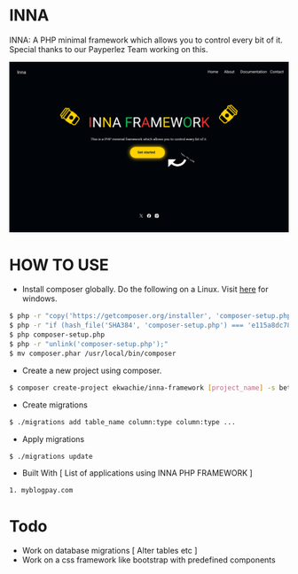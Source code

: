 # INNA

INNA: A PHP minimal framework which allows you to control every bit of it. Special thanks to our Payperlez Team working on this.

![Screenshot][def]

[def]: screenshot.png

# HOW TO USE

- Install composer globally. Do the following on a Linux. Visit [here](https://getcomposer.org/doc/00-intro.md) for windows.

```bash
$ php -r "copy('https://getcomposer.org/installer', 'composer-setup.php');"
$ php -r "if (hash_file('SHA384', 'composer-setup.php') === 'e115a8dc7871f15d853148a7fbac7da27d6c0030b848d9b3dc09e2a0388afed865e6a3d6b3c0fad45c48e2b5fc1196ae') { echo 'Installer verified'; } else { echo 'Installer corrupt'; unlink('composer-setup.php'); } echo PHP_EOL;"
$ php composer-setup.php
$ php -r "unlink('composer-setup.php');"
$ mv composer.phar /usr/local/bin/composer
```

- Create a new project using composer.

```bash
$ composer create-project ekwachie/inna-framework [project_name] -s beta
```

- Create migrations

```bash
$ ./migrations add table_name column:type column:type ...
```

- Apply migrations

```bash
$ ./migrations update
```

- Built With [ List of applications using INNA PHP FRAMEWORK ]
```bash
1. myblogpay.com
```

# Todo
- Work on database migrations [ Alter tables etc ]
- Work on a css framework like bootstrap with predefined components
